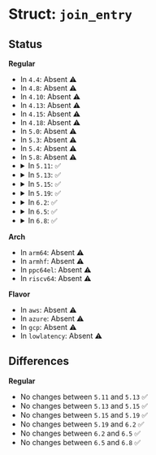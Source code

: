 # Struct: <code>join_entry</code>

## Status
<b>Regular</b>
<ul>
<li>
In <code>4.4</code>: Absent ⚠️
</li>
<li>
In <code>4.8</code>: Absent ⚠️
</li>
<li>
In <code>4.10</code>: Absent ⚠️
</li>
<li>
In <code>4.13</code>: Absent ⚠️
</li>
<li>
In <code>4.15</code>: Absent ⚠️
</li>
<li>
In <code>4.18</code>: Absent ⚠️
</li>
<li>
In <code>5.0</code>: Absent ⚠️
</li>
<li>
In <code>5.3</code>: Absent ⚠️
</li>
<li>
In <code>5.4</code>: Absent ⚠️
</li>
<li>
In <code>5.8</code>: Absent ⚠️
</li>
<li>
<details>
<summary>In <code>5.11</code>: ✅</summary>

```c
struct join_entry {
    u32 token;
    u32 remote_nonce;
    u32 local_nonce;
    u8 join_id;
    u8 local_id;
    u8 backup;
    u8 valid;
};
```
</details>
</li>
<li>
<details>
<summary>In <code>5.13</code>: ✅</summary>

```c
struct join_entry {
    u32 token;
    u32 remote_nonce;
    u32 local_nonce;
    u8 join_id;
    u8 local_id;
    u8 backup;
    u8 valid;
};
```
</details>
</li>
<li>
<details>
<summary>In <code>5.15</code>: ✅</summary>

```c
struct join_entry {
    u32 token;
    u32 remote_nonce;
    u32 local_nonce;
    u8 join_id;
    u8 local_id;
    u8 backup;
    u8 valid;
};
```
</details>
</li>
<li>
<details>
<summary>In <code>5.19</code>: ✅</summary>

```c
struct join_entry {
    u32 token;
    u32 remote_nonce;
    u32 local_nonce;
    u8 join_id;
    u8 local_id;
    u8 backup;
    u8 valid;
};
```
</details>
</li>
<li>
<details>
<summary>In <code>6.2</code>: ✅</summary>

```c
struct join_entry {
    u32 token;
    u32 remote_nonce;
    u32 local_nonce;
    u8 join_id;
    u8 local_id;
    u8 backup;
    u8 valid;
};
```
</details>
</li>
<li>
<details>
<summary>In <code>6.5</code>: ✅</summary>

```c
struct join_entry {
    u32 token;
    u32 remote_nonce;
    u32 local_nonce;
    u8 join_id;
    u8 local_id;
    u8 backup;
    u8 valid;
};
```
</details>
</li>
<li>
<details>
<summary>In <code>6.8</code>: ✅</summary>

```c
struct join_entry {
    u32 token;
    u32 remote_nonce;
    u32 local_nonce;
    u8 join_id;
    u8 local_id;
    u8 backup;
    u8 valid;
};
```
</details>
</li>
</ul>
<b>Arch</b>
<ul>
<li>
In <code>arm64</code>: Absent ⚠️
</li>
<li>
In <code>armhf</code>: Absent ⚠️
</li>
<li>
In <code>ppc64el</code>: Absent ⚠️
</li>
<li>
In <code>riscv64</code>: Absent ⚠️
</li>
</ul>
<b>Flavor</b>
<ul>
<li>
In <code>aws</code>: Absent ⚠️
</li>
<li>
In <code>azure</code>: Absent ⚠️
</li>
<li>
In <code>gcp</code>: Absent ⚠️
</li>
<li>
In <code>lowlatency</code>: Absent ⚠️
</li>
</ul>

## Differences
<b>Regular</b>
<ul>
<li>
No changes between <code>5.11</code> and <code>5.13</code> ✅
</li>
<li>
No changes between <code>5.13</code> and <code>5.15</code> ✅
</li>
<li>
No changes between <code>5.15</code> and <code>5.19</code> ✅
</li>
<li>
No changes between <code>5.19</code> and <code>6.2</code> ✅
</li>
<li>
No changes between <code>6.2</code> and <code>6.5</code> ✅
</li>
<li>
No changes between <code>6.5</code> and <code>6.8</code> ✅
</li>
</ul>
